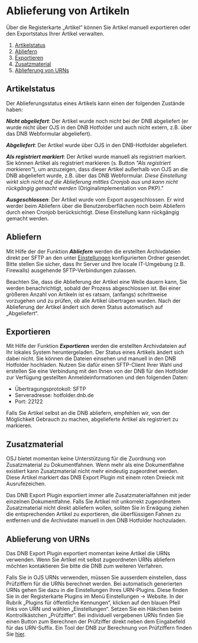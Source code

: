 # Ablieferung von Artikeln

Über die Registerkarte „Artikel“ können Sie Artikel manuell exportieren oder den Exportstatus Ihrer Artikel verwalten. 

1. [Artikelstatus](export#status)
2. [Abliefern](export#deposit)
3. [Exportieren](export#export)
4. [Zusatzmaterial](export#supplementary)
5. [Ablieferung von URNs](export#urn)

## <a name="status"></a>Artikelstatus

Der Ablieferungsstatus eines Artikels kann einen der folgenden Zustände haben:

***Nicht abgeliefert***: Der Artikel wurde noch nicht bei der DNB abgeliefert (er wurde nicht über OJS in den DNB Hotfolder und auch nicht extern, z.B. über das DNB Webformular abgeliefert).

***Abgeliefert***: Der Artikel wurde über OJS in den DNB-Hotfolder abgeliefert.

***Als registriert markiert***: Der Artikel wurde manuell als registriert markiert. Sie können Artikel als registriert markieren (s. Button *"Als registriert markieren"*), um anzuzeigen, dass dieser Artikel außerhalb von OJS an die DNB abgeliefert wurde, z.B. über das DNB Webformular. *Diese Einstellung wirkt sich nicht auf die Ablieferung mittles Cronjob aus und kann nicht rückgängig gemacht werden* (Originalimplementation von PKP)."

***Ausgeschlossen***: Der Artikel wurde vom Export ausgeschlossen. Er wird werder beim Abliefern über die Benutzeroberflächen noch beim Abliefern durch einen Cronjob berücksichtigt. Diese Einstellung kann rückgängig gemacht werden.

## <a name="deposit"></a>Abliefern

Mit Hilfe der der Funktion ***Abliefern*** werden die erstellten Archivdateien direkt per SFTP an den unter [Einstellungen](settings) konfigurierten Ordner gesendet. Bitte stellen Sie sicher, dass Ihr Server und Ihre locale IT-Umgebung (z.B. Firewalls) ausgehende SFTP-Verbindungen zulassen.

Beachten Sie, dass die Ablieferung der Artikel eine Weile dauern kann, Sie werden benachrichtigt, sobald der Prozess abgeschlossen ist. Bei einer größeren Anzahl von Artikeln ist es ratsam, (anfangs) schrittweise vorzugehen und zu prüfen, ob alle Artikel übertragen wurden. Nach der Ablieferung der Artikel ändert sich deren Status automatisch auf „Abgeliefert“. 

## <a name="export"></a>Exportieren

Mit Hilfe der Funktion ***Exportieren*** werden die erstellten Archivdateien auf Ihr lokales System heruntergeladen. Der Status eines Artikels ändert sich dabei nicht. Sie können die Dateien einsehen und manuell in den DNB Hotfolder hochladen. Nutzen Sie dafür einen SFTP-Client Ihrer Wahl und erstellen Sie eine Verbindung mit den Ihnen von der DNB für den Hotfolder zur Verfügung gestellten Anmeldeinformationen und den folgenden Daten: 

-  Übertragungsprotokoll: SFTP 
-  Serveradresse: hotfolder.dnb.de 
-  Port: 22122 

Falls Sie Artikel selbst an die DNB abliefern, empfehlen wir, von der Möglichkeit Gebrauch zu machen, abgelieferte Artikel als registriert zu markieren.

## <a name="supplementary"></a>Zusatzmaterial

OSJ bietet momentan keine Unterstützung für die Zuordnung von Zusatzmaterial zu Dokumentfahnen. Wenn mehr als eine Dokumentfahne existiert kann Zusatzmaterial nicht mehr eindeutig zugeordnet werden. Diese Artikel markiert das DNB Export Plugin mit einem roten Dreieck mit Ausrufezeichen.

Das DNB Export Plugin exportiert immer alle Zusatzmaterialfahnen mit jeder einzelnen Dokumentfahne. Falls Sie Artikel mit unkorrekt zugeordnetem Zusatzmaterial nicht direkt abliefern wollen, sollten Sie in Erwägung ziehen die entsprechenden Artikel zu exportieren, die überflüssigen Fahnen zu entfernen und die Archivdatei manuell in den DNB Hotfolder hochzuladen.

## <a name="urn"></a>Ablieferung von URNs

Das DNB Export Plugin exportiert momentan keine Artikel die URNs verwenden. Wenn Sie Artikel mit selbst zugeordneten URNs abliefern möchten kontaktieren Sie bitte die DNB zum weiteren Verfahren.

Falls Sie in OJS URNs verwenden, müssen Sie ausserdem einstellen, dass Prüfziffern für die URNs berechnet werden. Bei automatisch generierten URNs gehen Sie dazu in die Einstellungen Ihres URN-Plugins. Diese finden Sie in der Registerkarte Plugins im Menü Einstellungen -> Website. In der Rubrik „Plugins für öffentliche Kennungen“, klicken auf den blauen Pfeil links von URN und wählen „Einstellungen“. Setzen Sie ein Häkchen beim Kontrollkästchen „Prüfziffer“. Bei individuell vergebenen URNs finden Sie einen Button zum Berechnen der Prüfziffer direkt neben dem Eingabefeld für das URN-Suffix. Ein Tool der DNB zur Berechnung von Prüfziffern finden Sie [hier](http://nbn-resolving.de/nbnpruefziffer.php). 
